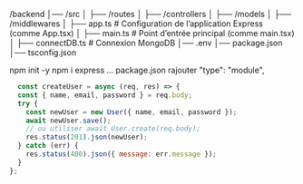 /backend
│── /src
│   ├── /routes
│   ├── /controllers
│   ├── /models
│   ├── /middlewares
│   ├── app.ts        # Configuration de l’application Express (comme App.tsx)
│   ├── main.ts       # Point d’entrée principal (comme main.tsx)
│   ├── connectDB.ts  # Connexion MongoDB
│── .env
│── package.json
│── tsconfig.json

npm init -y
npm i express ...
package.json rajouter
  "type": "module",

```js
  const createUser = async (req, res) => {
  const { name, email, password } = req.body;
  try {
    const newUser = new User({ name, email, password });
    await newUser.save();
    // ou utiliser await User.create(req.body);
    res.status(201).json(newUser);
  } catch (err) {
    res.status(400).json({ message: err.message });
  }
};
```